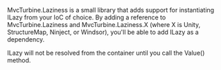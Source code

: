 
MvcTurbine.Laziness is a small library that adds support for instantiating ILazy<T> from your IoC of choice.  By adding a reference to MvcTurbine.Laziness and MvcTurbine.Laziness.X (where X is Unity, StructureMap, Ninject, or Windsor), you'll be able to add ILazy<T> as a dependency.  

ILazy<T> will not be resolved from the container until you call the Value() method.